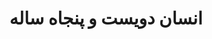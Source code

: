 ---
title: انسان دویست و پنجاه ساله
content:
    items: '@self.children'
body_classes: 'title-center title-h1h2'
twig_first: true
process:
    twig: true
---